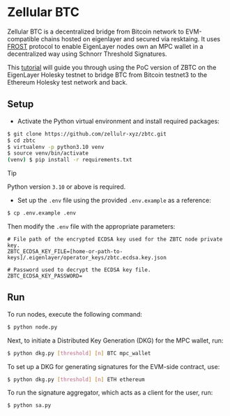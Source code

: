 
# Zellular BTC

Zellular BTC is a decentralized bridge from Bitcoin network to EVM-compatible chains hosted on eigenlayer and secured via resktaing. It uses [FROST](https://eprint.iacr.org/2020/852.pdf) protocol to enable EigenLayer nodes own an MPC wallet in a decentralized way using Schnorr Threshold Signatures.

This [tutorial](https://github.com/zellular-xyz/zbtc/wiki/How-to-Use-ZBTC) will guide you through using the PoC version of ZBTC on the EigenLayer Holesky testnet to bridge BTC from Bitcoin testnet3 to the Ethereum Holesky test network and back.

## Setup

- Activate the Python virtual environment and install required packages:

```bash
$ git clone https://github.com/zellulr-xyz/zbtc.git
$ cd zbtc
$ virtualenv -p python3.10 venv
$ source venv/bin/activate
(venv) $ pip install -r requirements.txt
```

> [!TIP]
> Python version `3.10` or above is required.

- Set up the `.env` file using the provided `.env.example` as a reference:

```bash
$ cp .env.example .env
```

Then modify the `.env` file with the appropriate parameters:

```
# File path of the encrypted ECDSA key used for the ZBTC node private key.
ZBTC_ECDSA_KEY_FILE=[home-or-path-to-keys]/.eigenlayer/operator_keys/zbtc.ecdsa.key.json

# Password used to decrypt the ECDSA key file.
ZBTC_ECDSA_KEY_PASSWORD=
```

## Run

To run nodes, execute the following command:

```bash
$ python node.py
```

Next, to initiate a Distributed Key Generation (DKG) for the MPC wallet, run:

```bash
$ python dkg.py [threshold] [n] BTC mpc_wallet 
```

To set up a DKG for generating signatures for the EVM-side contract, use:

```bash
$ python dkg.py [threshold] [n] ETH ethereum 
```

To run the signature aggregator, which acts as a client for the user, run:

```bash
$ python sa.py
```
